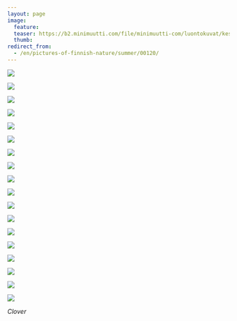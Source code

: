 ```yaml
---
layout: page
image:
  feature:
  teaser: https://b2.minimuutti.com/file/minimuutti-com/luontokuvat/kes%C3%A4/9/DS35831-245px.jpg
  thumb:
redirect_from:
  - /en/pictures-of-finnish-nature/summer/00120/
---
```


![](https://b2.minimuutti.com/file/minimuutti-com/luontokuvat/kes%C3%A4/9/DS35814-800px.jpg)

![](https://b2.minimuutti.com/file/minimuutti-com/luontokuvat/kes%C3%A4/9/DS35805-800px.jpg)

![](https://b2.minimuutti.com/file/minimuutti-com/luontokuvat/kes%C3%A4/9/DS35810-800px.jpg)

![](https://b2.minimuutti.com/file/minimuutti-com/luontokuvat/kes%C3%A4/9/DS35707-800px.jpg)

![](https://b2.minimuutti.com/file/minimuutti-com/luontokuvat/kes%C3%A4/9/DS35862-800px.jpg)

![](https://b2.minimuutti.com/file/minimuutti-com/luontokuvat/kes%C3%A4/9/DS35865-800px.jpg)

![](https://b2.minimuutti.com/file/minimuutti-com/luontokuvat/kes%C3%A4/9/DS35833-800px.jpg)

![](https://b2.minimuutti.com/file/minimuutti-com/luontokuvat/kes%C3%A4/9/DS35852-800px.jpg)

![](https://b2.minimuutti.com/file/minimuutti-com/luontokuvat/kes%C3%A4/9/DS35857-800px.jpg)

![](https://b2.minimuutti.com/file/minimuutti-com/luontokuvat/kes%C3%A4/9/DS35859-800px.jpg)

![](https://b2.minimuutti.com/file/minimuutti-com/luontokuvat/kes%C3%A4/9/DS35840-800px.jpg)

![](https://b2.minimuutti.com/file/minimuutti-com/luontokuvat/kes%C3%A4/9/DS35842-800px.jpg)

![](https://b2.minimuutti.com/file/minimuutti-com/luontokuvat/kes%C3%A4/9/DS35844-800px.jpg)

![](https://b2.minimuutti.com/file/minimuutti-com/luontokuvat/kes%C3%A4/9/DS35850-800px.jpg)

![](https://b2.minimuutti.com/file/minimuutti-com/luontokuvat/kes%C3%A4/9/DS35854-800px.jpg)

![](https://b2.minimuutti.com/file/minimuutti-com/luontokuvat/kes%C3%A4/9/DS35855-800px.jpg)

![](https://b2.minimuutti.com/file/minimuutti-com/luontokuvat/kes%C3%A4/9/DS35831-800px.jpg)

![](https://b2.minimuutti.com/file/minimuutti-com/luontokuvat/kes%C3%A4/9/DS35830-800px.jpg)

*Clover*
